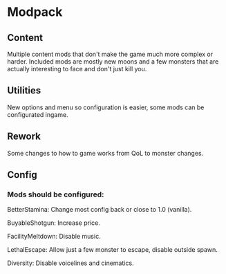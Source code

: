 # Modpack

## Content

<p>
Multiple content mods that don't make the game much more complex or harder. Included mods are mostly new moons and a few monsters that are actually interesting to face and don't just kill you.
</p>

## Utilities
<p>
New options and menu so configuration is easier, some mods can be configurated ingame.
</p>

## Rework
<p>
Some changes to how to game works from QoL to monster changes.
</p>

## Config

### Mods should be configured:
<p>BetterStamina: Change most config back or close to 1.0 (vanilla).</p>
<p>BuyableShotgun: Increase price.</p>
<p>FacilityMeltdown: Disable music.</p>
<p>LethalEscape: Allow just a few monster to escape, disable outside spawn.</p>
<p>Diversity: Disable voicelines and cinematics.</p>
